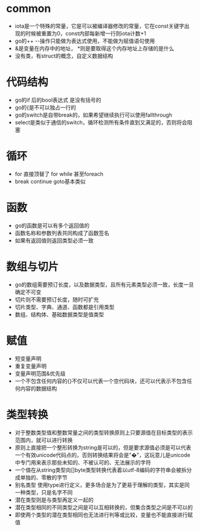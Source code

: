 # common
- iota是一个特殊的常量，它是可以被编译器修改的常量，它在const关键字出现的时候被重置为0，const内部每新增一行则iota计数+1
- go的++ --操作只能做为表达式使用，不能做为赋值语句使用
- &是变量在内存中的地址， *则是要取得这个内存地址上存储的是什么
- 没有类，有struct的概念，自定义数据结构

# 代码结构
- go的if 后的bool表达式 是没有括号的
- go的{是不可以独占一行的
- go的switch是自带break的，如果希望继续执行可以使用fallthrough
- select是类似于通信的switch，循环检测所有条件直到又满足的，否则将会阻塞

# 循环
- for 直接顶替了 for while 甚至foreach
- break continue goto基本类似

# 函数
- go的函数是可以有多个返回值的
- 函数名称和参数列表共同构成了函数签名
- 如果有返回值则返回类型必须一致

# 数组与切片
- go的数组需要预订长度，以及数据类型，且所有元素类型必须一致，长度一旦确定不可变
- 切片则不需要预订长度，随时可扩充
- 切片类型、字典、通道、函数都是引用类型
- 数组、结构体、基础数据类型是值类型

# 赋值
- 短变量声明
- 重复变量声明
- 变量声明范围&优先级
- 一个不包含任何内容的{}不仅可以代表一个空代码块，还可以代表示不包含任何内容的数据结构

# 类型转换
- 对于整数类型值和整数常量之间的类型转换原则上只要源值在目标类型的表示范围内，就可以进行转换
- 原则上直接把一个整形转换为string是可以的，但是要求源值必须是可以代表一个有效unicode代码点的，否则转换结果将会是"�"，这玩意儿是unicode中专门用来表示那些未知的、不被认可的、无法展示的字符
- 一个值在从string类型向[]byte类型转换代表着以utf-8编码的字符串会被拆分成单独的、零散的字节
- 别名类型 使用type进行定义，更多场合是为了更易于理解的类型，其实是同一种类型，只是名字不同
- 潜在类型则是与类型再定义一起的
- 潜在类型相同的不同类型之间是可以互相转换的，但集合类型之间是不可以的
- 即使两个类型的潜在类型相同也无法进行判等或比较，变量也不能直接进行赋值
